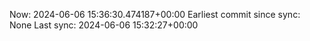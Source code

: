 Now: 2024-06-06 15:36:30.474187+00:00 Earliest commit since sync: None Last sync: 2024-06-06 15:32:27+00:00

